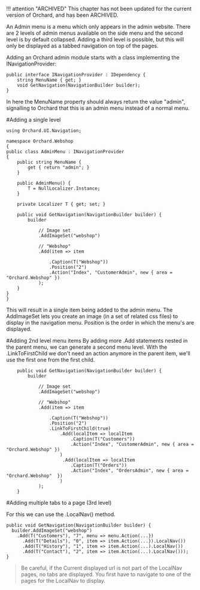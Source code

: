 !!! attention "ARCHIVED"
    This chapter has not been updated for the current version of Orchard, and has been ARCHIVED.

An Admin menu is a menu which only appears in the admin website. There are 2 levels of admin menus available on the side menu and the second level is by default collapsed. Adding a third level is possible, but this will only be displayed as a tabbed navigation on top of the pages.

Adding an Orchard admin module starts with a class implementing the INavigationProvider:
    
    public interface INavigationProvider : IDependency {
        string MenuName { get; }
        void GetNavigation(NavigationBuilder builder);
    }

In here the MenuName property should always return the value "admin", signalling to Orchard that this is an admin menu instead of a normal menu.

#Adding a single level

    using Orchard.UI.Navigation;
 
    namespace Orchard.Webshop 
    {
    public class AdminMenu : INavigationProvider
    {
        public string MenuName {
            get { return "admin"; }
        }
        
        public AdminMenu() {
            T = NullLocalizer.Instance;
        }
   
        private Localizer T { get; set; }

        public void GetNavigation(NavigationBuilder builder) {
            builder
                
                // Image set
                .AddImageSet("webshop")
 
                // "Webshop"
                .Add(item => item
 
                    .Caption(T("Webshop"))
                    .Position("2")
                    .Action("Index", "CustomerAdmin", new { area = "Orchard.Webshop" })       
                );
        }
    }
    }

This will result in a single item being added to the admin menu. The AddImageSet lets you create an image (in a set of related css files) to display in the navigation menu. Position is the order in which the menu's are displayed.

#Adding 2nd level menu items
By adding more .Add statements nested in the parent menu, we can generate a second menu level. With the .LinkToFirstChild we don't need an action anymore in the parent item, we'll use the first one from the first child.

        public void GetNavigation(NavigationBuilder builder) {
            builder
                
                // Image set
                .AddImageSet("webshop")
 
                // "Webshop"
                .Add(item => item
 
                    .Caption(T("Webshop"))
                    .Position("2")
                    .LinkToFirstChild(true)
                        .Add(localItem => localItem
                            .Caption(T("Customers"))
                            .Action("Index", "CustomerAdmin", new { area = "Orchard.Webshop" })
                        )
                         .Add(localItem => localItem
                            .Caption(T("Orders"))
                            .Action("Index", "OrdersAdmin", new { area = "Orchard.Webshop"  })
                        )
                );
        }

#Adding multiple tabs to a page (3rd level)

For this we can use the .LocalNav() method.

    public void GetNavigation(NavigationBuilder builder) {
      builder.AddImageSet("webshop")
        .Add(T("Customers"), "7", menu => menu.Action(...})
          .Add(T("Details"), "0", item => item.Action(...}).LocalNav())
          .Add(T("History"), "1", item => item.Action(...).LocalNav())
          .Add(T("Contact"), "2", item => item.Action(...).LocalNav()));
    }

>Be careful, if the Current displayed url is not part of the LocalNav pages, no tabs are displayed. You first have to navigate to one of the pages for the LocalNav to display.
